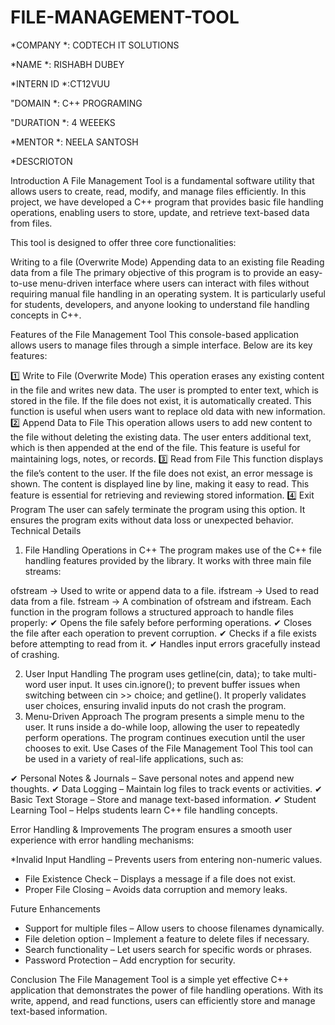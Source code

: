 # FILE-MANAGEMENT-TOOL
*COMPANY *: CODTECH IT SOLUTIONS

*NAME *: RISHABH DUBEY

*INTERN ID *:CT12VUU

"DOMAIN *: C++ PROGRAMING

"DURATION *: 4 WEEEKS

*MENTOR *: NEELA SANTOSH


*DESCRIOTON

Introduction
A File Management Tool is a fundamental software utility that allows users to create, read, modify, and manage files efficiently. In this project, we have developed a C++ program that provides basic file handling operations, enabling users to store, update, and retrieve text-based data from files.

This tool is designed to offer three core functionalities:

Writing to a file (Overwrite Mode)
Appending data to an existing file
Reading data from a file
The primary objective of this program is to provide an easy-to-use menu-driven interface where users can interact with files without requiring manual file handling in an operating system. It is particularly useful for students, developers, and anyone looking to understand file handling concepts in C++.

Features of the File Management Tool
This console-based application allows users to manage files through a simple interface. Below are its key features:

1️⃣ Write to File (Overwrite Mode)
This operation erases any existing content in the file and writes new data.
The user is prompted to enter text, which is stored in the file.
If the file does not exist, it is automatically created.
This function is useful when users want to replace old data with new information.
2️⃣ Append Data to File
This operation allows users to add new content to the file without deleting the existing data.
The user enters additional text, which is then appended at the end of the file.
This feature is useful for maintaining logs, notes, or records.
3️⃣ Read from File
This function displays the file’s content to the user.
If the file does not exist, an error message is shown.
The content is displayed line by line, making it easy to read.
This feature is essential for retrieving and reviewing stored information.
4️⃣ Exit Program
The user can safely terminate the program using this option.
It ensures the program exits without data loss or unexpected behavior.
Technical Details
1. File Handling Operations in C++
The program makes use of the C++ file handling features provided by the <fstream> library. It works with three main file streams:

ofstream → Used to write or append data to a file.
ifstream → Used to read data from a file.
fstream → A combination of ofstream and ifstream.
Each function in the program follows a structured approach to handle files properly:
✔ Opens the file safely before performing operations.
✔ Closes the file after each operation to prevent corruption.
✔ Checks if a file exists before attempting to read from it.
✔ Handles input errors gracefully instead of crashing.

2. User Input Handling
The program uses getline(cin, data); to take multi-word user input.
It uses cin.ignore(); to prevent buffer issues when switching between cin >> choice; and getline().
It properly validates user choices, ensuring invalid inputs do not crash the program.
3. Menu-Driven Approach
The program presents a simple menu to the user.
It runs inside a do-while loop, allowing the user to repeatedly perform operations.
The program continues execution until the user chooses to exit.
Use Cases of the File Management Tool
This tool can be used in a variety of real-life applications, such as:

✔ Personal Notes & Journals – Save personal notes and append new thoughts.
✔ Data Logging – Maintain log files to track events or activities.
✔ Basic Text Storage – Store and manage text-based information.
✔ Student Learning Tool – Helps students learn C++ file handling concepts.

Error Handling & Improvements
The program ensures a smooth user experience with error handling mechanisms:

*Invalid Input Handling – Prevents users from entering non-numeric values.
* File Existence Check – Displays a message if a file does not exist.
* Proper File Closing – Avoids data corruption and memory leaks.

Future Enhancements
* Support for multiple files – Allow users to choose filenames dynamically.
* File deletion option – Implement a feature to delete files if necessary.
* Search functionality – Let users search for specific words or phrases.
* Password Protection – Add encryption for security.

Conclusion
The File Management Tool is a simple yet effective C++ application that demonstrates the power of file handling operations. With its write, append, and read functions, users can efficiently store and manage text-based information.
